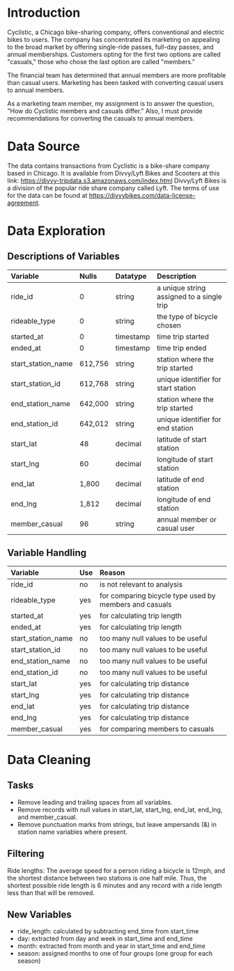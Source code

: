 # Introduction
Cyclistic, a Chicago bike-sharing company, offers conventional and electric bikes to users. The company has concentrated its marketing on appealing to the broad market by offering single-ride passes, full-day passes, and annual memberships. Customers opting for the first two options are called "casuals," those who chose the last option are called "members."

The financial team has determined that annual members are more profitable than casual users. Marketing has been tasked with converting casual users to annual members.

As a marketing team member, my assignment is to answer the question, "How do Cyclistic members and casuals differ." Also, I must provide recommendations for converting the casuals to annual members.


# Data Source
The data contains transactions from Cyclistic is a bike-share company based in Chicago. It is available from Divvy/Lyft Bikes and Scooters at this link: https://divvy-tripdata.s3.amazonaws.com/index.html Divvy/Lyft Bikes is a division of the popular ride share company called Lyft. The terms of use for the data can be found at https://divvybikes.com/data-license-agreement.

# Data Exploration
## Descriptions of Variables
| Variable           | Nulls   | Datatype  | Description                               |
| :---               | :---    | :---      | :---                                      |
| ride_id            | 0       | string    | a unique string assigned to a single trip |
| rideable_type      | 0       | string    | the type of bicycle chosen                |
| started_at         | 0       | timestamp | time trip started                         |
| ended_at           | 0       | timestamp | time trip ended                           |
| start_station_name | 612,756 | string    | station where the trip started            |
| start_station_id   | 612,768 | string    | unique identifier for start station       |
| end_station_name   | 642,000 | string    | station where the trip started            |
| end_station_id     | 642,012 | string    | unique identifier for end station         |
| start_lat          | 48      | decimal   | latitude of start station                 |
| start_lng          | 60      | decimal   | longitude of start station                |
| end_lat            | 1,800   | decimal   | latitude of end station                   |
| end_lng            | 1,812   | decimal   | longitude of end station                  |
| member_casual      | 96      | string    | annual member or casual user              |

## Variable Handling
| Variable           | Use | Reason                                                 |
| :---               | :---| :---                                                   |
| ride_id            | no  | is not relevant to analysis                            |  
| rideable_type      | yes | for comparing bicycle type used by members and casuals |
| started_at         | yes | for calculating trip length                            |
| ended_at           | yes | for calculating trip length                            |
| start_station_name | no  | too many null values to be useful                      |
| start_station_id   | no  | too many null values to be useful                      |
| end_station_name   | no  | too many null values to be useful                      |
| end_station_id     | no  | too many null values to be useful                      |
| start_lat          | yes | for calculating trip distance                          |
| start_lng          | yes | for calculating trip distance                          |
| end_lat            | yes | for calculating trip distance                          |
| end_lng            | yes | for calculating trip distance                          |
| member_casual      | yes | for comparing members to casuals                       |

# Data Cleaning
## Tasks
- Remove leading and trailing spaces from all variables.
- Remove records with null values in start_lat, start_lng, end_lat, end_lng, and member_casual.
- Remove punctuation marks from strings, but leave ampersands (&) in station name variables where present.

## Filtering
Ride lengths:
The average speed for a person riding a bicycle is 12mph, and the shortest distance between two stations is one half mile. Thus, the shortest possible ride length is 6 minutes and any record with a ride length less than that will be removed.

## New Variables
- ride_length: calculated by subtracting end_time from start_time
- day: extracted from day and week in start_time and end_time
- month: extracted from month and year in start_time and end_time
- season: assigned months to one of four groups (one group for each season)
